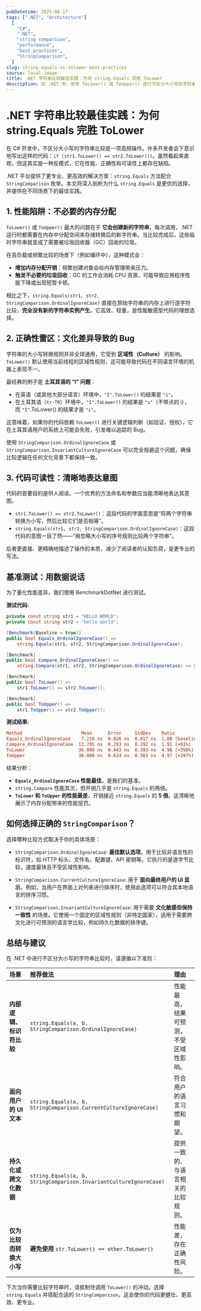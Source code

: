 ```yaml
---
pubDatetime: 2025-08-17
tags: [".NET", "Architecture"]
  [
    "C#",
    ".NET",
    "string comparison",
    "performance",
    "best practices",
    "StringComparison",
  ]
slug: string-equals-vs-tolower-best-practices
source: local-image
title: .NET 字符串比较最佳实践：为何 string.Equals 完胜 ToLower
description: 在 .NET 中，使用 ToLower() 或 ToUpper() 进行不区分大小写的字符串比较是一种常见的反模式。本文深入探讨了为何应优先使用 string.Equals 并指定 StringComparison，内容涵盖性能（避免内存分配）、正确性（文化区域问题）和代码可读性，并提供了详细的基准测试数据和场景化建议。
---
```


# .NET 字符串比较最佳实践：为何 string.Equals 完胜 ToLower

在 C# 开发中，不区分大小写的字符串比较是一项高频操作。许多开发者会下意识地写出这样的代码：`if (str1.ToLower() == str2.ToLower())`。虽然看起来直观，但这其实是一种反模式，它在性能、正确性和可读性上都存在缺陷。

.NET 平台提供了更专业、更高效的解决方案：`string.Equals` 方法配合 `StringComparison` 枚举。本文将深入剖析为什么 `string.Equals` 是更优的选择，并提供在不同场景下的最佳实践。

## 1. 性能陷阱：不必要的内存分配

`ToLower()` 或 `ToUpper()` 最大的问题在于 **它会创建新的字符串**。每次调用，.NET 运行时都需要在内存中分配空间来存储转换后的新字符串。当比较完成后，这些临时字符串就变成了需要被垃圾回收器（GC）回收的垃圾。

在高负载或频繁比较的场景下（例如循环中），这种模式会：

- **增加内存分配开销**：频繁创建对象会给内存管理带来压力。
- **触发不必要的垃圾回收**：GC 的工作会消耗 CPU 资源，可能导致应用程序性能下降或出现短暂卡顿。

相比之下，`string.Equals(str1, str2, StringComparison.OrdinalIgnoreCase)` 直接在原始字符串的内存上进行逐字符比较，**完全没有新的字符串实例产生**。它高效、轻量，是性能敏感型代码的理想选择。

## 2. 正确性雷区：文化差异导致的 Bug

字符串的大小写转换规则并非全球通用，它受到 **区域性（Culture）** 的影响。`ToLower()` 默认使用当前线程的区域性规则，这可能导致代码在不同语言环境的机器上表现不一。

最经典的例子是 **土耳其语的 “I” 问题**：

- 在英语（或其他大部分语言）环境中，`"I".ToLower()` 的结果是 `"i"`。
- 在土耳其语（`tr-TR`）环境中，`"I".ToLower()` 的结果是 `"ı"`（不带点的 i），而 `"İ"`.ToLower() 的结果才是 `"i"`。

这意味着，如果你的代码依赖 `ToLower()` 进行关键逻辑判断（如验证、授权），它在土耳其语用户的系统上可能会失败，引发难以追踪的 Bug。

使用 `StringComparison.OrdinalIgnoreCase` 或 `StringComparison.InvariantCultureIgnoreCase` 可以完全规避这个问题，确保比较逻辑在任何文化背景下都保持一致。

## 3. 代码可读性：清晰地表达意图

代码的首要目的是供人阅读。一个优秀的方法命名和参数应当能清晰地表达其意图。

- `str1.ToLower() == str2.ToLower()`：这段代码的字面意思是“将两个字符串转换为小写，然后比较它们是否相等”。
- `string.Equals(str1, str2, StringComparison.OrdinalIgnoreCase)`：这段代码的意图一目了然——“用忽略大小写的序号规则比较两个字符串”。

后者更直接、更精确地描述了操作的本质，减少了阅读者的认知负荷，是更专业的写法。

## 基准测试：用数据说话

为了量化性能差异，我们使用 BenchmarkDotNet 进行测试。

**测试代码:**

```csharp
private const string str1 = "HELLO WORLD";
private const string str2 = "hello world";

[Benchmark(Baseline = true)]
public bool Equals_OrdinalIgnoreCase() =>
    string.Equals(str1, str2, StringComparison.OrdinalIgnoreCase);

[Benchmark]
public bool Compare_OrdinalIgnoreCase() =>
    string.Compare(str1, str2, StringComparison.OrdinalIgnoreCase) == 0;

[Benchmark]
public bool ToLower() =>
    str1.ToLower() == str2.ToLower();

[Benchmark]
public bool ToUpper() =>
    str1.ToUpper() == str2.ToUpper();
```

**测试结果:**

```ini
Method                      Mean      Error     StdDev    Ratio
Equals_OrdinalIgnoreCase    7.218 ns  0.026 ns  0.017 ns  1.00 (baseline)
Compare_OrdinalIgnoreCase  13.795 ns  0.293 ns  0.292 ns  1.91 (+91%)
ToLower                    36.008 ns  0.443 ns  0.393 ns  4.98 (+398%)
ToUpper                    36.008 ns  0.624 ns  0.583 ns  4.97 (+397%)
```

结果分析：

- **`Equals_OrdinalIgnoreCase` 性能最佳**，是我们的基准。
- `string.Compare` 性能其次，但开销几乎是 `string.Equals` 的两倍。
- **`ToLower` 和 `ToUpper` 的性能最差**，开销接近 `string.Equals` 的 **5 倍**。这清晰地展示了内存分配带来的性能惩罚。

## 如何选择正确的 `StringComparison`？

选择哪种比较方式取决于你的具体场景：

- `StringComparison.OrdinalIgnoreCase`: **最佳默认选项**。用于比较非语言性的标识符，如 HTTP 标头、文件名、配置键、API 密钥等。它执行的是逐字节比较，速度最快且不受区域性影响。

- `StringComparison.CurrentCultureIgnoreCase`: 用于 **面向最终用户的 UI 显示**。例如，当用户在界面上对列表进行排序时，使用此选项可以符合其本地语言的排序习惯。

- `StringComparison.InvariantCultureIgnoreCase`: 用于需要 **文化敏感但保持一致性** 的场景。它使用一个固定的区域性规则（非特定国家），适用于需要跨文化进行可预测的语言学比较，例如持久化数据的排序键。

## 总结与建议

在 .NET 中进行不区分大小写的字符串比较时，请遵循以下准则：

| 场景                     | 推荐做法                                                           | 理由                                   |
| :----------------------- | :----------------------------------------------------------------- | :------------------------------------- |
| **内部逻辑、标识符比较** | `string.Equals(a, b, StringComparison.OrdinalIgnoreCase)`          | 性能最高，结果可预测，不受区域性影响。 |
| **面向用户的 UI 文本**   | `string.Equals(a, b, StringComparison.CurrentCultureIgnoreCase)`   | 符合用户的语言习惯和期望。             |
| **持久化或跨文化数据**   | `string.Equals(a, b, StringComparison.InvariantCultureIgnoreCase)` | 提供一致的、与语言相关的比较规则。     |
| **仅为比较而转换大小写** | **避免使用** `str.ToLower() == other.ToLower()`                    | 性能差，存在正确性风险。               |

下次当你需要比较字符串时，请抵制住调用 `ToLower()` 的冲动。选择 `string.Equals` 并搭配合适的 `StringComparison`，这会使你的代码更健壮、更高效、更专业。
